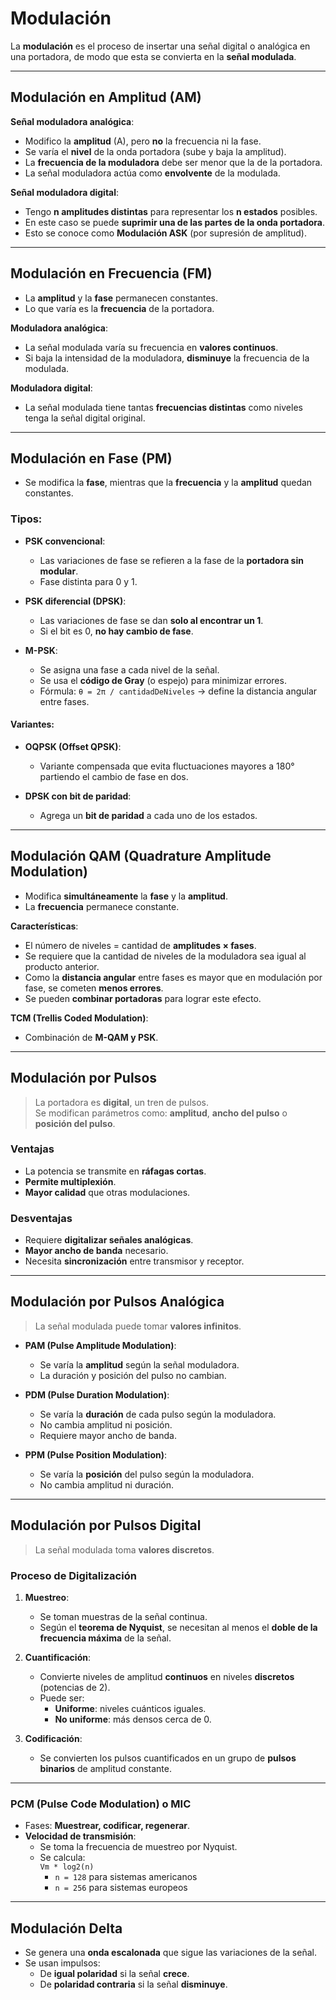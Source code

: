 # Modulación

La **modulación** es el proceso de insertar una señal digital o analógica en una portadora, de modo que esta se convierta en la **señal modulada**.

---

## Modulación en Amplitud (AM)

**Señal moduladora analógica**:
- Modifico la **amplitud** (A), pero **no** la frecuencia ni la fase.
- Se varía el **nivel** de la onda portadora (sube y baja la amplitud).
- La **frecuencia de la moduladora** debe ser menor que la de la portadora.
- La señal moduladora actúa como **envolvente** de la modulada.

**Señal moduladora digital**:
- Tengo **n amplitudes distintas** para representar los **n estados** posibles.
- En este caso se puede **suprimir una de las partes de la onda portadora**.
- Esto se conoce como **Modulación ASK** (por supresión de amplitud).

---

## Modulación en Frecuencia (FM)

- La **amplitud** y la **fase** permanecen constantes.
- Lo que varía es la **frecuencia** de la portadora.

**Moduladora analógica**:
- La señal modulada varía su frecuencia en **valores continuos**.
- Si baja la intensidad de la moduladora, **disminuye** la frecuencia de la modulada.

**Moduladora digital**:
- La señal modulada tiene tantas **frecuencias distintas** como niveles tenga la señal digital original.

---

## Modulación en Fase (PM)

- Se modifica la **fase**, mientras que la **frecuencia** y la **amplitud** quedan constantes.

### Tipos:

- **PSK convencional**:
  - Las variaciones de fase se refieren a la fase de la **portadora sin modular**.
  - Fase distinta para 0 y 1.

- **PSK diferencial (DPSK)**:
  - Las variaciones de fase se dan **solo al encontrar un 1**.
  - Si el bit es 0, **no hay cambio de fase**.

- **M-PSK**:
  - Se asigna una fase a cada nivel de la señal.
  - Se usa el **código de Gray** (o espejo) para minimizar errores.
  - Fórmula: `θ = 2π / cantidadDeNiveles` → define la distancia angular entre fases.

#### Variantes:
- **OQPSK (Offset QPSK)**:
  - Variante compensada que evita fluctuaciones mayores a 180° partiendo el cambio de fase en dos.

- **DPSK con bit de paridad**:
  - Agrega un **bit de paridad** a cada uno de los estados.

---

## Modulación QAM (Quadrature Amplitude Modulation)

- Modifica **simultáneamente** la **fase** y la **amplitud**.
- La **frecuencia** permanece constante.

**Características**:
- El número de niveles = cantidad de **amplitudes × fases**.
- Se requiere que la cantidad de niveles de la moduladora sea igual al producto anterior.
- Como la **distancia angular** entre fases es mayor que en modulación por fase, se cometen **menos errores**.
- Se pueden **combinar portadoras** para lograr este efecto.

**TCM (Trellis Coded Modulation)**:
- Combinación de **M-QAM y PSK**.

---

## Modulación por Pulsos

> La portadora es **digital**, un tren de pulsos.  
> Se modifican parámetros como: **amplitud**, **ancho del pulso** o **posición del pulso**.

### Ventajas
- La potencia se transmite en **ráfagas cortas**.
- **Permite multiplexión**.
- **Mayor calidad** que otras modulaciones.

### Desventajas
- Requiere **digitalizar señales analógicas**.
- **Mayor ancho de banda** necesario.
- Necesita **sincronización** entre transmisor y receptor.

---

## Modulación por Pulsos Analógica

> La señal modulada puede tomar **valores infinitos**.

- **PAM (Pulse Amplitude Modulation)**:
  - Se varía la **amplitud** según la señal moduladora.
  - La duración y posición del pulso no cambian.

- **PDM (Pulse Duration Modulation)**:
  - Se varía la **duración** de cada pulso según la moduladora.
  - No cambia amplitud ni posición.
  - Requiere mayor ancho de banda.

- **PPM (Pulse Position Modulation)**:
  - Se varía la **posición** del pulso según la moduladora.
  - No cambia amplitud ni duración.

---

## Modulación por Pulsos Digital

> La señal modulada toma **valores discretos**.

### Proceso de Digitalización

1. **Muestreo**:
   - Se toman muestras de la señal continua.
   - Según el **teorema de Nyquist**, se necesitan al menos el **doble de la frecuencia máxima** de la señal.

2. **Cuantificación**:
   - Convierte niveles de amplitud **continuos** en niveles **discretos** (potencias de 2).
   - Puede ser:
     - **Uniforme**: niveles cuánticos iguales.
     - **No uniforme**: más densos cerca de 0.

3. **Codificación**:
   - Se convierten los pulsos cuantificados en un grupo de **pulsos binarios** de amplitud constante.

---

### PCM (Pulse Code Modulation) o MIC

- Fases: **Muestrear, codificar, regenerar**.
- **Velocidad de transmisión**:
  - Se toma la frecuencia de muestreo por Nyquist.
  - Se calcula:  
    `Vm * log2(n)`  
    - `n = 128` para sistemas americanos  
    - `n = 256` para sistemas europeos

---

## Modulación Delta

- Se genera una **onda escalonada** que sigue las variaciones de la señal.
- Se usan impulsos:
  - De **igual polaridad** si la señal **crece**.
  - De **polaridad contraria** si la señal **disminuye**.

